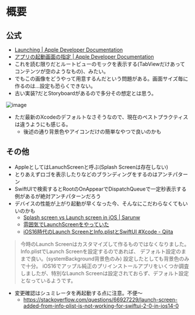 # 概要
## 公式
- [Launching | Apple Developer Documentation](https://developer.apple.com/design/human-interface-guidelines/launching)
- [アプリの起動画面の指定 | Apple Developer Documentation](https://developer.apple.com/documentation/xcode/specifying-your-apps-launch-screen)
- これを読む限りだとルートビューのモックを表示する(TabViewだけあってコンテンツが空のようなもの)、みたい。
- でもこの画像をどうやって用意するんだという問題がある。画面サイズ毎に作るのは…設定も恐らくできない。
- 古い実装?だとStoryboardがあるので多分その想定とは思う。

![image](https://i.imgur.com/n5ASqVI.png)

- ただ最新のXcodeのデフォルトなさそうなので、現在のペストプラクティスは違うようにも感じる。
  - 後述の通り背景色やアイコンだけの簡単なやつで良いのかも

## その他

- AppleとしてはLanuchScreenと呼ぶ(Splash Screenは存在しない)
- とりあえずロゴを表示したりなどのブランディングをするのはアンチパターン
- SwiftUIで検索するとRootのOnAppearでDispatchQueueで一定秒表示する例があるが絶対アンチパターンだろう
- デバイスの性能が上がり起動が早くなった今、そんなにこだわらなくてもいいのかも
  - [Splash screen vs Launch screen in iOS | Sarunw](https://sarunw.com/posts/splash-screen-vs-launch-screen/)
  - [雰囲気でLaunchScreenをやっていた](https://zenn.dev/ryomm/articles/a9852f1b09b6b8)
  - [iOS16時代のLaunch ScreenとInfo.plistとSwiftUI #Xcode - Qiita](https://qiita.com/Hackenbacker/items/85c8f785c2df6f1f7534#%E8%83%8C%E6%99%AF%E8%89%B2%E3%81%AE%E8%A8%AD%E5%AE%9A)

>今時のLaunch Screenはカスタマイズして作るものではなくなりました。
>Info.plistでLaunch Screenを設定するのであれば、
>デフォルト設定のままで良い。(systemBackground背景色のみ)
>設定したとしても背景色のみで十分。
>iOS16でアップル純正のプリインストールアプリをいくつか調査しましたが、特別なLaunch Screenは設定されておらず、デフォルト設定となっているようです。

- 変更確認はシュミレータを再起動する点に注意。不便〜
    - https://stackoverflow.com/questions/66927229/launch-screen-added-from-info-plist-is-not-working-for-swiftui-2-0-in-ios14-0
